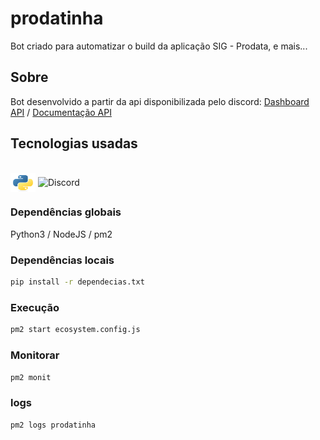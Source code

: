 # prodatinha
 Bot criado para automatizar o build da aplicação SIG - Prodata, e mais...
 
## Sobre

 Bot desenvolvido a partir da api disponibilizada pelo discord:
 [Dashboard API](https://discord.com/developers/applications) / [Documentação API](https://discord.com/developers/docs/intro)
 
## Tecnologias usadas

<div style="display: inline_block"><br>
  <img align="center" alt="Prodatinha-Python" height="30" width="40" src="https://raw.githubusercontent.com/devicons/devicon/master/icons/python/python-original.svg">
  <img align="center" alt="Discord" height="30" width="40" src="[https://www.svgrepo.com/show/452188/discord.svg">
</div>

### Dependências globais

Python3 / NodeJS / pm2

### Dependências locais

```bash
pip install -r dependecias.txt
```

### Execução

```bash
pm2 start ecosystem.config.js
```

### Monitorar

```bash
pm2 monit
```

### logs

```bash
pm2 logs prodatinha
```
